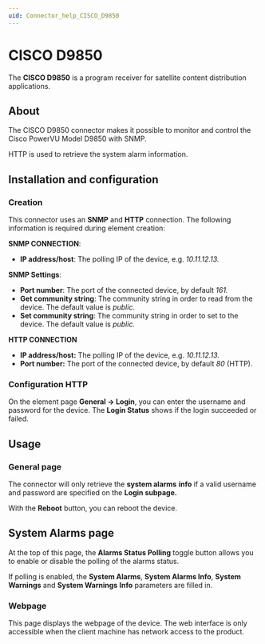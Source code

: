 ```yaml
---
uid: Connector_help_CISCO_D9850
---
```


# CISCO D9850

The **CISCO D9850** is a program receiver for satellite content distribution applications.

## About

The CISCO D9850 connector makes it possible to monitor and control the Cisco PowerVU Model D9850 with SNMP.

HTTP is used to retrieve the system alarm information.

## Installation and configuration

### Creation

This connector uses an **SNMP** and **HTTP** connection. The following information is required during element creation:

**SNMP CONNECTION**:

- **IP address/host**: The polling IP of the device, e.g. *10.11.12.13.*

**SNMP Settings**:

- **Port number**: The port of the connected device, by default *161.*
- **Get community string**: The community string in order to read from the device. The default value is *public*.
- **Set community string**: The community string in order to set to the device. The default value is *public.*

**HTTP CONNECTION**

- **IP address/host:** The polling IP of the device, e.g. *10.11.12.13.*
- **Port number:** The port of the connected device, by default *80* (HTTP).

### Configuration HTTP

On the element page **General -\> Login**, you can enter the username and password for the device. The **Login Status** shows if the login succeeded or failed.

## Usage

### General page

The connector will only retrieve the **system alarms** **info** if a valid username and password are specified on the **Login subpage.**

With the **Reboot** button, you can reboot the device.

## System Alarms page

At the top of this page, the **Alarms Status Polling** toggle button allows you to enable or disable the polling of the alarms status.

If polling is enabled, the **System Alarms**, **System Alarms Info**, **System Warnings** and **System Warnings** **Info** parameters are filled in.

### Webpage

This page displays the webpage of the device. The web interface is only accessible when the client machine has network access to the product.
